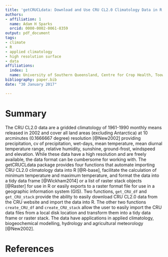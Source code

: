 ```yaml
---
title: 'getCRUCLdata: Download and Use CRU CL2.0 Climatology Data in R'
authors:
- affiliation: 1
  name: Adam H Sparks
  orcid: 0000-0002-0061-8359
output: pdf_document
tags:
- climate
- R
- applied climatology
- high resolution surface
- data
affiliations:
  index: 1
  name: University of Southern Queensland, Centre for Crop Health, Toowoomba Queensland 4350, Australia
bibliography: paper.bib
date: "30 January 2017"

---
```


# Summary

The CRU CL2.0 data are a gridded climatology of 1961-1990 monthly means released in 2002 and cover all land areas (excluding Antarctica) at 10 arcminutes (0.1666667 degree) resolution [@New2002] providing precipitation, cv of precipitation, wet-days, mean temperature, mean diurnal temperature range, relative humidity, sunshine, ground-frost, windspeed and elevation. While these data have a high resolution and are freely available, the data format can be cumbersome for working with. The getCRUCLdata package provides four functions that automate importing CRU CL2.0 climatology data into R [@R-base], facilitate the calculation of minimum temperature and maximum temperature, and format the data into a tidy data frame [@Wickham2014] or a list of raster stack objects [@Raster] for use in R or easily exports to a raster format file for use in a geographic information system (GIS). Two functions, `get_CRU_df` and `get_CRU_stack` provide the ability to easily download CRU CL2.0 data from the CRU website and import the data into R. The other two functions `create_CRU_df` and `create_CRU_stack` allow the user to easily import the CRU data files from a local disk location and transform them into a tidy data frame or raster stack. The data have applications in applied climatology, biogeochemical modelling, hydrology and agricultural meteorology [@New2002].

# References
